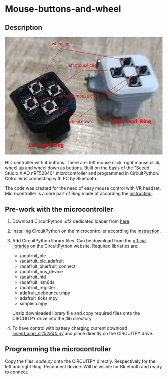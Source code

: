 # Mouse-buttons-and-wheel
## Description
![Rings](/images/rings.png)

HID controller with 4 buttons. There are: left mouse click, right mouse click, wheel up and wheel down as buttons. Built on the basis of the "Seeed Studio XIAO nRF52840" microcontroller and programmed in CircuitPython. Cotroller is connecting with PC by Bluetooth.

The code was created for the need of easy mouse control with VR headset. Microcontroller is a core part of Ring made of according the [instruction](https://www.instructables.com/).

## Pre-work with the microcontroller
1. Download CircuitPython .uf2 dedicated loader from [here](https://circuitpython.org/board/Seeed_XIAO_nRF52840_Sense/).
2. Installing CircuitPython on the microcontroller according the [instruction](https://learn.adafruit.com/welcome-to-circuitpython).
3. Add CircuitPython library files. Can be download from the [official libraries](https://circuitpython.org/libraries) on the CircuitPython website. Required libriaries are:
    - /adafruit_ble
    - /adafruit_ble_adafruit
    - /adafruit_bluefruit_connect
    - /adafruit_bus_device
    - /adafruit_hid
    - /adafruit_lsm6ds
    - /adafruit_register
    - adafruit_debouncer.mpy
    - adafruit_ticks.mpy
    - simpleio.mpy

    Unzip downloaded library file and copy required files onto the CIRCUITPY drive into the /lib directory.
4. To have control with battery charging current download *[seeed_xiao_nrf52840.py](https://pypi.org/project/circuitpython-seeed-xiao-nrf52840/)* and place directly on the CIRCUITPY drive.

## Programming the microcontroller
Copy the files: *code.py* onto the CIRCUITPY directly. Respectively for the left and right Ring. Reconnect device. Will be visible for Bluetooth and ready to connect.